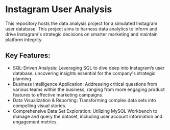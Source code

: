 # Instagram User Analysis
This repository hosts the data analysis project for a simulated Instagram user database. This project aims to harness data analytics to inform and drive Instagram's strategic decisions on smarter marketing and maintain platform integrity.

## Key Features:
* SQL-Driven Analysis: Leveraging SQL to dive deep into Instagram’s user database, uncovering insights essential for the company's strategic planning.
* Business Intelligence Application: Addressing critical questions from various teams within the business, ranging from more engaging product features to effective marketing campaigns.
* Data Visualization & Reporting: Transforming complex data sets into compelling visual stories.
* Comprehensive Data Set Exploration: Utilizing MySQL Workbench to manage and query the dataset, including user account information and engagement metrics.
